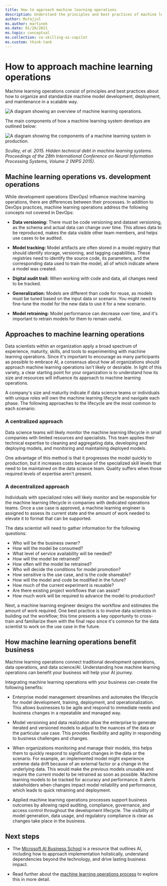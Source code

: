 ```yaml
---
title: How to approach machine learning operations
description: Understand the principles and best practices of machine learning operations, and determine how to best adapt them for your organization.
author: Mufajjul
ms.author: martinek
ms.date: 01/20/2021
ms.topic: conceptual
ms.collection: ce-skilling-ai-copilot
ms.custom: think-tank
---
```


# How to approach machine learning operations

Machine learning operations consist of principles and best practices about how to organize and standardize machine model development, deployment, and maintenance in a scalable way.

![A diagram showing an overview of machine learning operations.](./media/mlops-overview.png)

The main components of how a machine learning system develops are outlined below:

![A diagram showing the components of a machine learning system in production.](./media/ml-system-in-production.png)

<!-- docutune:disable -->

*Sculley, et al. 2015. Hidden technical debt in machine learning systems. Proceedings of the 28th International Conference on Neural Information Processing Systems, Volume 2 (NIPS 2015).*

<!-- docutune:enable -->

## Machine learning operations vs. development operations

While development operations (DevOps) influence machine learning operations, there are differences between their processes. In addition to DevOps practices, machine learning operations address the following concepts not covered in DevOps:

- **Data versioning:** There must be code versioning and dataset versioning, as the schema and actual data can change over time. This allows data to be reproduced, makes the data visible other team members, and helps use cases to be audited.

- **Model tracking:** Model artifacts are often stored in a model registry that should identify storage, versioning, and tagging capabilities. These registries need to identify the source code, its parameters, and the corresponding data used to train the model, all of which indicate where a model was created.

- **Digital audit trail:** When working with code and data, all changes need to be tracked.

- **Generalization:** Models are different than code for reuse, as models must be tuned based on the input data or scenario. You might need to fine-tune the model for the new data to use it for a new scenario.

- **Model retraining:** Model performance can decrease over time, and it's important to retrain models for them to remain useful.

## Approaches to machine learning operations

Data scientists within an organization apply a broad spectrum of experience, maturity, skills, and tools to experimenting with machine learning operations. Since it's important to encourage as many participants as possible to embrace AI, a consensus about how all organizations should approach machine learning operations isn't likely or desirable. In light of this variety, a clear starting point for your organization is to understand how its size and resources will influence its approach to machine learning operations.

A company's size and maturity indicate if data science teams or individuals with unique roles will own the machine learning lifecycle and navigate each phase. The following approaches to the lifecycle are the most common to each scenario:

### A centralized approach

Data science teams will likely monitor the machine learning lifecycle in small companies with limited resources and specialists. This team applies their technical expertise to cleaning and aggregating data, developing and deploying models, and monitoring and maintaining deployed models.

One advantage of this method is that it progresses the model quickly to production, but it increases costs because of the specialized skill levels that need to be maintained on the data science team. Quality suffers when those required levels of expertise aren't present.

### A decentralized approach

Individuals with specialized roles will likely monitor and be responsible for the machine learning lifecycle in companies with dedicated operations teams. Once a use case is approved, a machine learning engineer is assigned to assess its current state and the amount of work needed to elevate it to format that can be supported.

The data scientist will need to gather information for the following questions:

- Who will be the business owner?
- How will the model be consumed?
- What level of service availability will be needed?
- How will the model be retrained?
- How often will the model be retrained?
- Who will decide the conditions for model promotion?
- How sensitive is the use case, and is the code shareable?
- How will the model and code be modified in the future?
- How much of the current experiment is reusable?
- Are there existing project workflows that can assist?
- How much work will be required to advance the model to production?

Next, a machine learning engineer designs the workflow and estimates the amount of work required. One best practice is to involve data scientists in building out the workflow; this time presents a key opportunity to cross-train and familiarize them with the final repo since it's common for the data scientist to work on the use case in the future.

## How machine learning operations benefit business

Machine learning operations connect traditional development operations, data operations, and data science/AI. Understanding how machine learning operations can benefit your business will help your AI journey.

Integrating machine learning operations with your business can create the following benefits:

- Enterprise model management streamlines and automates the lifecycle for model development, training, deployment, and operationalization. This allows businesses to be agile and respond to immediate needs and business changes in a repeatable and managed way.

- Model versioning and data realization allow the enterprise to generate iterated and versioned models to adjust to the nuances of the data or the particular use case. This provides flexibility and agility in responding to business challenges and changes.

- When organizations monitoring and manage their models, this helps them to quickly respond to significant changes in the data or the scenario. For example, an implemented model might experience extreme data drift because of an external factor or a change in the underlying data. This would make the previous models unusable and require the current model to be retrained as soon as possible. Machine learning models to be tracked for accuracy and performance. It alerts stakeholders when changes impact model reliability and performance, which leads to quick retraining and deployment.

- Applied machine learning operations processes support business outcomes by allowing rapid auditing, compliance, governance, and access control throughout the development lifecycle. The visibility of model generation, data usage, and regulatory compliance is clear as changes take place in the business.

## Next steps

- The [Microsoft AI Business School](/training/topics/ai-business-school) is a resource that outlines AI, including how to approach implementation holistically, understand dependencies beyond the technology, and drive lasting business impact.

- Read further about the [machine learning operations process](../best-practices/mlops-process.md) to explore this in more detail.

